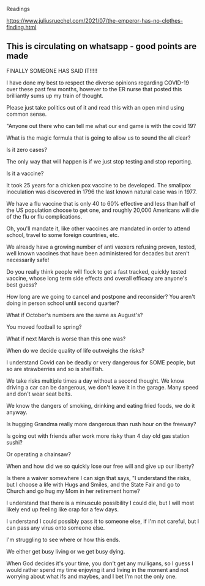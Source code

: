 Readings

https://www.juliusruechel.com/2021/07/the-emperor-has-no-clothes-finding.html

This is circulating on whatsapp - good points are made
--------------------------
FINALLY SOMEONE HAS SAID IT!!!!! 

I have done my best to respect the diverse opinions regarding COVID-19 over these past few months, however to the ER nurse that posted this brilliantly sums up my train of thought. 

Please just take politics out of it and read this with an open mind using common sense.

"Anyone out there who can tell me what our end game is with the covid 19?

What is the magic formula that is going to allow us to sound the all clear?

Is it zero cases?

The only way that will happen is if we just stop testing and stop reporting.

Is it a vaccine?

It took 25 years for a chicken pox vaccine to be developed.
The smallpox inoculation was discovered in 1796 the last known natural case was in 1977.

We have a flu vaccine that is only 40 to 60% effective and less than half of the US population choose to get one, and roughly 20,000 Americans will die of the flu or flu complications.

Oh, you'll mandate it, like other vaccines are mandated in order to attend school, travel to some foreign countries, etc.

We already have a growing number of anti vaxxers refusing proven, tested, well known vaccines that have been administered for decades but aren’t necessarily safe!

Do you really think people will flock to get a fast tracked, quickly tested vaccine, whose long term side effects and overall efficacy are anyone's best guess?

How long are we going to cancel and postpone and reconsider?
You aren't doing in person school until second quarter?

What if October's numbers are the same as August's?

You moved football to spring?

What if next March is worse than this one was?

When do we decide quality of life outweighs the risks?

I understand Covid can be deadly or very dangerous for SOME people, but so are strawberries and so is shellfish.

We take risks multiple times a day without a second thought.
We know driving a car can be dangerous, we don't leave it in the garage. Many speed and don't wear seat belts.

We know the dangers of smoking, drinking and eating fried foods, we do it anyway.

Is hugging Grandma really more dangerous than rush hour on the freeway?

Is going out with friends after work more risky than 4 day old gas station sushi?

Or operating a chainsaw?

When and how did we so quickly lose our free will and give up our liberty?

Is there a waiver somewhere I can sign that says, "I understand the risks, but I choose a life with Hugs and Smiles, and the State Fair and go to Church and go hug my Mom in her retirement home?

I understand that there is a minuscule possibility I could die, but I will most likely end up feeling like crap for a few days.

I understand I could possibly pass it to someone else, if I'm not careful, but I can pass any virus onto someone else.

I'm struggling to see where or how this ends.

We either get busy living or we get busy dying.

When God decides it's your time, you don't get any mulligans, so I guess I would rather spend my time enjoying it and living in the moment and not worrying about what ifs and maybes, and I bet I'm not the only one.